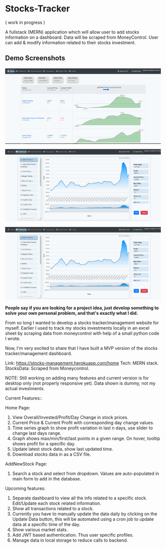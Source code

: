 # Stocks-Tracker 
( work in progress )

A fullstack (MERN) application which will allow user to add stocks information on a dashboard.
Data will be scraped from MoneyControl.
User can add & modify information related to their stocks investment. 

## Demo Screenshots
![screenshot1](snip1.PNG)

![screenshot2](snip2.PNG)

![screenshot2](snip2.PNG)

**People say if you are looking for a project idea, just develop something to solve your own personal problem, and that's exactly what I did.**

From so long I wanted to develop a stocks tracker/management website for myself. Earlier I used to track my stocks investments locally in an excel sheet by scraping data from moneycontrol with help of a small python code I wrote.

Now, I'm very excited to share that I have built a MVP version of the stocks tracker/management dashboard.

Link: https://stocks-management.herokuapp.com/home
Tech: MERN stack.
StocksData: Scraped from Moneycontrol.

NOTE: Still working on adding many features and current version is for desktop only (not properly responsive yet). Data shown is dummy, not my actual investments.

Current Features::

Home Page:
1. View Overall/Invested/Profit/Day Change in stock prices.
2. Current Price & Current Profit with corresponding day change values.
3. Time series graph to show profit variation in last n days, use slider to change last days range.
4. Graph shows max/min/first/last points in a given range. On hover, tooltip shows profit for a specific day. 
4. Update latest stock data, show last updated time.
5. Download stocks data in as a CSV file.

AddNewStock Page:
1. Search a stock and select from dropdown. Values are auto-populated in main form to add in the database.

Upcoming features: 
1. Separate dashboard to view all the info related to a specific stock. Edit/Update each stock related information.
2. Show all transactions related to a stock.
3. Currently you have to manually update the data daily by clicking on the Update Data button, this will be automated using a cron job to update data at a specific time of the day.
3. Show various market stats.
4. Add JWT based authentication. Thus user specific profiles.
5. Manage data in local storage to reduce calls to backend.  
